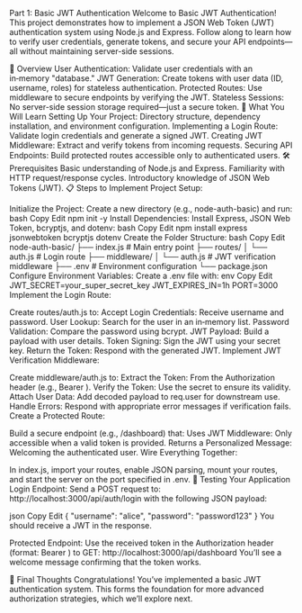Part 1: Basic JWT Authentication
Welcome to Basic JWT Authentication! This project demonstrates how to implement a JSON Web Token (JWT) authentication system using Node.js and Express. Follow along to learn how to verify user credentials, generate tokens, and secure your API endpoints—all without maintaining server-side sessions.

🌟 Overview
User Authentication: Validate user credentials with an in‑memory "database."
JWT Generation: Create tokens with user data (ID, username, roles) for stateless authentication.
Protected Routes: Use middleware to secure endpoints by verifying the JWT.
Stateless Sessions: No server-side session storage required—just a secure token.
🚀 What You Will Learn
Setting Up Your Project: Directory structure, dependency installation, and environment configuration.
Implementing a Login Route: Validate login credentials and generate a signed JWT.
Creating JWT Middleware: Extract and verify tokens from incoming requests.
Securing API Endpoints: Build protected routes accessible only to authenticated users.
🛠️ Prerequisites
Basic understanding of Node.js and Express.
Familiarity with HTTP request/response cycles.
Introductory knowledge of JSON Web Tokens (JWT).
📋 Steps to Implement
Project Setup:

Initialize the Project:
Create a new directory (e.g., node-auth-basic) and run:
bash
Copy
Edit
npm init -y
Install Dependencies:
Install Express, JSON Web Token, bcryptjs, and dotenv:
bash
Copy
Edit
npm install express jsonwebtoken bcryptjs dotenv
Create the Folder Structure:
bash
Copy
Edit
node-auth-basic/
├── index.js             # Main entry point
├── routes/
│   └── auth.js          # Login route
├── middleware/
│   └── auth.js          # JWT verification middleware
├── .env                 # Environment configuration
└── package.json
Configure Environment Variables:
Create a .env file with:
env
Copy
Edit
JWT_SECRET=your_super_secret_key
JWT_EXPIRES_IN=1h
PORT=3000
Implement the Login Route:

Create routes/auth.js to:
Accept Login Credentials: Receive username and password.
User Lookup: Search for the user in an in‑memory list.
Password Validation: Compare the password using bcrypt.
JWT Payload: Build a payload with user details.
Token Signing: Sign the JWT using your secret key.
Return the Token: Respond with the generated JWT.
Implement JWT Verification Middleware:

Create middleware/auth.js to:
Extract the Token: From the Authorization header (e.g., Bearer <TOKEN>).
Verify the Token: Use the secret to ensure its validity.
Attach User Data: Add decoded payload to req.user for downstream use.
Handle Errors: Respond with appropriate error messages if verification fails.
Create a Protected Route:

Build a secure endpoint (e.g., /dashboard) that:
Uses JWT Middleware: Only accessible when a valid token is provided.
Returns a Personalized Message: Welcoming the authenticated user.
Wire Everything Together:

In index.js, import your routes, enable JSON parsing, mount your routes, and start the server on the port specified in .env.
🧪 Testing Your Application
Login Endpoint:
Send a POST request to:
http://localhost:3000/api/auth/login
with the following JSON payload:

json
Copy
Edit
{ "username": "alice", "password": "password123" }
You should receive a JWT in the response.

Protected Endpoint:
Use the received token in the Authorization header (format: Bearer <TOKEN>) to GET:
http://localhost:3000/api/dashboard
You’ll see a welcome message confirming that the token works.

🎉 Final Thoughts
Congratulations! You’ve implemented a basic JWT authentication system. This forms the foundation for more advanced authorization strategies, which we’ll explore next.